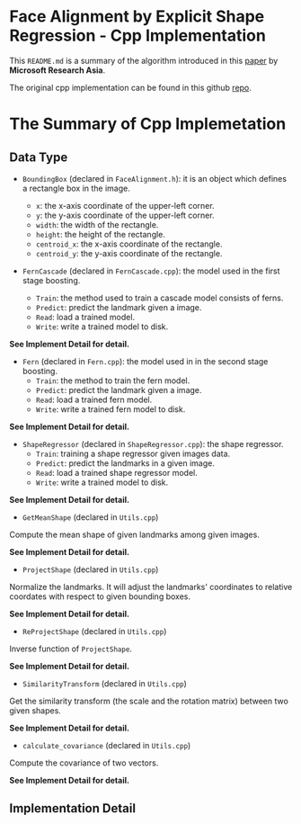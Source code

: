 # Face Alignment by Explicit Shape Regression - Cpp Implementation

This `README.md` is a summary of the algorithm introduced in this [paper](http://research.microsoft.com/pubs/192097/cvpr12_facealignment.pdf) by **Microsoft Research Asia**.

The original cpp implementation can be found in this github [repo](https://github.com/soundsilence/FaceAlignment).

# The Summary of Cpp Implemetation 

## Data Type

- `BoundingBox` (declared in `FaceAlignment.h`): it is an object which defines a rectangle box in the image.
    + `x`: the x-axis coordinate of the upper-left corner.
    + `y`: the y-axis coordinate of the upper-left corner.
    + `width`: the width of the rectangle.
    + `height`: the height of the rectangle.
    + `centroid_x`: the x-axis coordinate of the rectangle.
    + `centroid_y`: the y-axis coordinate of the rectangle.

- `FernCascade` (declared in `FernCascade.cpp`): the model used in the first stage boosting.
    + `Train`: the method used to train a cascade model consists of ferns.
    + `Predict`: predict the landmark given a image.
    + `Read`: load a trained model.
    + `Write`: write a trained model to disk.

**See Implement Detail for detail.**

- `Fern` (declared in `Fern.cpp`): the model used in in the second stage boosting.
    + `Train`: the method to train the fern model.
    + `Predict`: predict the landmark given a image.
    + `Read`: load a trained fern model.
    + `Write`: write a trained fern model to disk.

**See Implement Detail for detail.**

- `ShapeRegressor` (declared in `ShapeRegressor.cpp`): the shape regressor.
    + `Train`: training a shape regressor given images data.
    + `Predict`: predict the landmarks in a given image.
    + `Read`: load a trained shape regressor model.
    + `Write`: write a trained model to disk.

**See Implement Detail for detail.**

- `GetMeanShape` (declared in `Utils.cpp`)

Compute the mean shape of given landmarks among given images.

**See Implement Detail for detail.**

- `ProjectShape` (declared in `Utils.cpp`)

Normalize the landmarks. It will adjust the landmarks' coordinates to relative coordates with respect to given bounding boxes.

**See Implement Detail for detail.**

- `ReProjectShape` (declared in `Utils.cpp`)

Inverse function of `ProjectShape`.

**See Implement Detail for detail.**

- `SimilarityTransform` (declared in `Utils.cpp`)

Get the similarity transform (the scale and the rotation matrix) between two given shapes.

**See Implement Detail for detail.**

- `calculate_covariance` (declared in `Utils.cpp`)

Compute the covariance of two vectors.

**See Implement Detail for detail.**

## Implementation Detail



